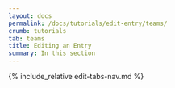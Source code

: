 ```yaml
---
layout: docs
permalink: /docs/tutorials/edit-entry/teams/
crumb: tutorials
tab: teams
title: Editing an Entry
summary: In this section
---
```


{% include_relative edit-tabs-nav.md %}
